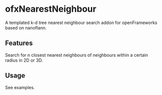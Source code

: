 # ofxNearestNeighbour

A templated k-d tree nearest neighbour search addon for openFrameworks based on nanoflann.

## Features

Search for n closest nearest neighbours of neighbours within a certain radius in 2D or 3D.

## Usage

See examples.
